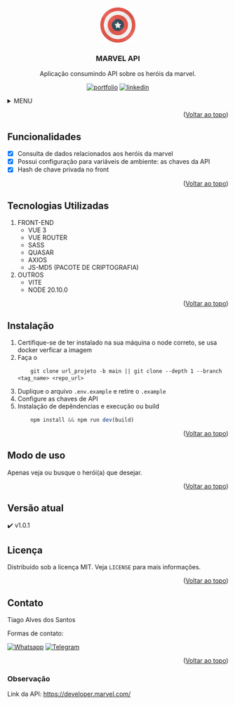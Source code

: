 <a name="readme-top"></a>

<!-- PROJETO LOGO -->
<br />
<div align="center">
  <a href="">
    <img src="/public/favicon.png" alt="Logo" width="80" height="80">
  </a>

  <h3 align="center">MARVEL API</h3>

  <p align="center">
    Aplicação consumindo API sobre os heróis da marvel.
  </p>

  [![portfolio][portfolio-shield]][portfolio-url]
  [![linkedin][linkedin-shield]][linkedin-url]
</div>




<!-- MENU -->
<details>
  <summary>MENU</summary>
  <ol>
    <li><a href="#funcionalidades">Funcionalidades</a></li>
    <li><a href="#tecnologias-utilizadas">Tecnologias Utilizadas</a></li>
    <li><a href="#instalação">Instalação</a></li>
    <li><a href="#modo-de-uso">Modo de uso</a></li>
    <li><a href="#versão-atual">Versão atual</a></li>
    <li><a href="#licença">Licença</a></li>
    <li><a href="#contato">Contato</a></li>
    <li><a href="#observação">Observação</a></li>
  </ol>
</details>


<p align="right">(<a href="#readme-top">Voltar ao topo</a>)</p>

<!-- FUNCIONALIDADES -->
## Funcionalidades

- [x] Consulta de dados relacionados aos heróis da marvel
- [x] Possui configuração para variáveis de ambiente: as chaves da API
- [x] Hash de chave privada no front
    
<p align="right">(<a href="#readme-top">Voltar ao topo</a>)</p>

## Tecnologias Utilizadas
1. FRONT-END
    * VUE 3
    * VUE ROUTER
    * SASS
    * QUASAR
    * AXIOS
    * JS-MD5 (PACOTE DE CRIPTOGRAFIA)
2. OUTROS
    * VITE
    * NODE 20.10.0



<p align="right">(<a href="#readme-top">Voltar ao topo</a>)</p>

<!-- GETTING STARTED -->
## Instalação

1. Certifique-se de ter instalado na sua máquina o node correto, se usa docker verficar a imagem
2. Faça o 
    ~~~git
        git clone url_projeto -b main || git clone --depth 1 --branch <tag_name> <repo_url>
    ~~~
3. Duplique o arquivo `.env.example` e retire o `.example`
3. Configure as chaves de API
4. Instalação de depêndencias e execução ou build
    ~~~js
        npm install && npm run dev(build)
    ~~~ 



<p align="right">(<a href="#readme-top">Voltar ao topo</a>)</p>



<!-- USAGE EXAMPLES -->
## Modo de uso
Apenas veja ou busque o herói(a) que desejar.

<p align="right">(<a href="#readme-top">Voltar ao topo</a>)</p>



## Versão atual
:heavy_check_mark:  v1.0.1


<!-- LICENÇA -->
## Licença
Distribuído sob a licença MIT. Veja `LICENSE` para mais informações.

<p align="right">(<a href="#readme-top">Voltar ao topo</a>)</p>



<!-- CONTACT -->
## Contato
Tiago Alves dos Santos

Formas de contato: 
<br>

[![Whatsapp][whatsapp-shield]][whatsapp-url]
[![Telegram][telegram-shield]][telegram-url]

<p align="right">(<a href="#readme-top">Voltar ao topo</a>)</p>

### Observação
 Link da API: https://developer.marvel.com/

<!-- MARKDOWN -->
[whatsapp-shield]: https://img.shields.io/badge/WhatsApp-25D366?style=for-the-badge&logo=whatsapp&logoColor=white
[whatsapp-url]: https://wa.link/h5vlzo
[telegram-shield]: https://img.shields.io/badge/Telegram-2CA5E0?style=for-the-badge&logo=telegram&logoColor=white
[telegram-url]: https://t.me/TiagoAlves2001
[linkedin-shield]: https://img.shields.io/badge/LinkedIn-0077B5?style=for-the-badge&logo=linkedin&logoColor=white
[linkedin-url]: https://www.linkedin.com/in/tiago-alves-dos-santos-de-oliveira-96699a189/
[portfolio-shield]: https://img.shields.io/badge/PORTFOLIO-%20CLIQUE%20AQUI%20-%20BLACK
[portfolio-url]: https://ssoftware2024.github.io/portfolio/#/

